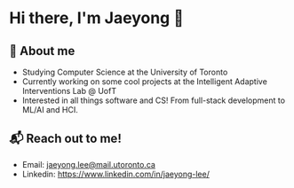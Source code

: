 # Hi there, I'm Jaeyong 👋

<!--
**jaeyonglee3/jaeyonglee3** is a ✨ _special_ ✨ repository because its `README.md` (this file) appears on your GitHub profile.

Here are some ideas to get you started:

- 🔭 I’m currently working on ...
- 🌱 I’m currently learning ...
- 👯 I’m looking to collaborate on ...
- 🤔 I’m looking for help with ...
- 💬 Ask me about ...
- 📫 How to reach me: ...
- 😄 Pronouns: ...
- ⚡ Fun fact: ...
-->

## 🌱 About me 
- Studying Computer Science at the University of Toronto
- Currently working on some cool projects at the Intelligent Adaptive Interventions Lab @ UofT
- Interested in all things software and CS! From full-stack development to ML/AI and HCI.

## 📬 Reach out to me! 
- Email: jaeyong.lee@mail.utoronto.ca
- Linkedin: https://www.linkedin.com/in/jaeyong-lee/
